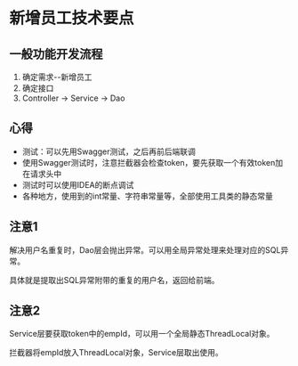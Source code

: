 # 新增员工技术要点

## 一般功能开发流程

1. 确定需求--新增员工
2. 确定接口
3. Controller -> Service -> Dao

## 心得

- 测试：可以先用Swagger测试，之后再前后端联调
- 使用Swagger测试时，注意拦截器会检查token，要先获取一个有效token加在请求头中
- 测试时可以使用IDEA的断点调试
- 各种地方，使用到的int常量、字符串常量等，全部使用工具类的静态常量

## 注意1

解决用户名重复时，Dao层会抛出异常。可以用全局异常处理来处理对应的SQL异常。

具体就是提取出SQL异常附带的重复的用户名，返回给前端。

## 注意2

Service层要获取token中的empId，可以用一个全局静态ThreadLocal对象。

拦截器将empId放入ThreadLocal对象，Service层取出使用。
